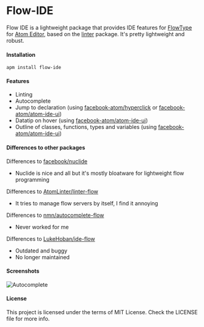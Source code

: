 Flow-IDE
=======

Flow IDE is a lightweight package that provides IDE features for [FlowType][FlowType] for [Atom Editor][Atom], based on the [linter][linter] package. It's pretty lightweight and robust.

#### Installation
```
apm install flow-ide
```

#### Features

 - Linting
 - Autocomplete
 - Jump to declaration (using [facebook-atom/hyperclick][hyperclick] or [facebook-atom/atom-ide-ui][atom-ide-ui])
 - Datatip on hover (using [facebook-atom/atom-ide-ui][atom-ide-ui])
 - Outline of classes, functions, types and variables (using [facebook-atom/atom-ide-ui][atom-ide-ui])

#### Differences to other packages

Differences to [facebook/nuclide][nuclide]
 - Nuclide is nice and all but it's mostly bloatware for lightweight flow programming

Differences to [AtomLinter/linter-flow][linter-flow]
 - It tries to manage flow servers by itself, I find it annoying

Differences to [nmn/autocomplete-flow][autocomplete-flow]
 - Never worked for me

Differences to [LukeHoban/ide-flow][ide-flow]
 - Outdated and buggy
 - No longer maintained

#### Screenshots

![Autocomplete](https://cloud.githubusercontent.com/assets/4278113/12857027/bb8e2c80-cc69-11e5-918d-4451d0679e66.png)


#### License

This project is licensed under the terms of MIT License. Check the LICENSE file for more info.

[FlowType]:http://flowtype.org/
[Atom]:https://atom.io/
[nuclide]:https://github.com/facebook/nuclide
[hyperclick]:https://github.com/facebook-atom/hyperclick
[atom-ide-ui]:https://github.com/facebook-atom/atom-ide-ui
[ide-flow]:https://github.com/lukehoban/atom-ide-flow
[linter]:https://github.com/steelbrain/linter
[linter-flow]:https://github.com/AtomLinter/linter-flow
[autocomplete-flow]:https://github.com/nmn/autocomplete-flow

